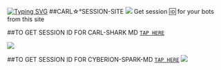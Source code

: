 
[![Typing SVG](https://readme-typing-svg.herokuapp.com?font=Rockstar-ExtraBold&color=blue&lines=CARL+SESSION+SITE+)](https://git.io/typing-svg)
##CARL☆°SESSION-SITE 
<a><img src='https://i.imgur.com/LyHic3i.gif'/></a>
Get session 🆔 for your bots from this site

##TO GET SESSION ID FOR  CARL-SHARK MD 
[`TAP HERE`](https://carlsharkmd-15a24b45fb87.herokuapp.com)

<a><img src='https://i.imgur.com/LyHic3i.gif'/></a>

##TO GET SESSION ID FOR CYBERION-SPARK-MD 
 [`TAP HERE`](https://cyberionsparkmd-68c4a6459d3b.herokuapp.com)
<a><img src='https://i.imgur.com/LyHic3i.gif'/></a>


